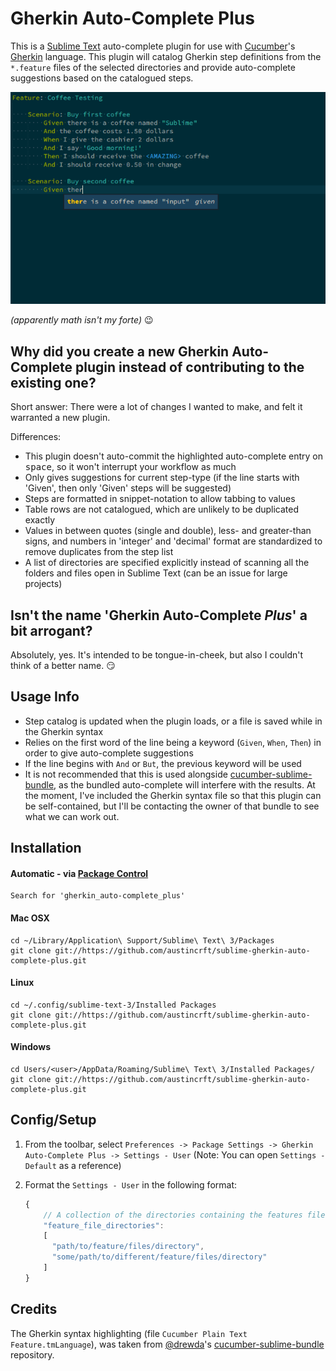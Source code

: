 # Gherkin Auto-Complete Plus
This is a [Sublime Text](http://www.sublimetext.com/) auto-complete plugin for use with [Cucumber](https://cucumber.io/)'s [Gherkin](https://cucumber.io/docs/reference#gherkin) language. This plugin will catalog Gherkin step definitions from the `*.feature` files of the selected directories and provide auto-complete suggestions based on the catalogued steps.

![example](/images/sublime_gherkin_auto_complete_plus.gif)

*(apparently math isn't my forte)* :wink:

## Why did you create a new Gherkin Auto-Complete plugin instead of contributing to the existing one?
Short answer: There were a lot of changes I wanted to make, and felt it warranted a new plugin.

Differences:
* This plugin doesn't auto-commit the highlighted auto-complete entry on <kbd>space</kbd>, so it won't interrupt your workflow as much
* Only gives suggestions for current step-type (if the line starts with 'Given', then only 'Given' steps will be suggested)
* Steps are formatted in snippet-notation to allow tabbing to values
* Table rows are not catalogued, which are unlikely to be duplicated exactly
* Values in between quotes (single and double), less- and greater-than signs, and numbers in 'integer' and 'decimal' format are standardized to remove duplicates from the step list
* A list of directories are specified explicitly instead of scanning all the folders and files open in Sublime Text (can be an issue for large projects)


## Isn't the name 'Gherkin Auto-Complete *Plus*' a bit arrogant?
Absolutely, yes. It's intended to be tongue-in-cheek, but also I couldn't think of a better name. :smirk:

## Usage Info
* Step catalog is updated when the plugin loads, or a file is saved while in the Gherkin syntax
* Relies on the first word of the line being a keyword (`Given`, `When`, `Then`) in order to give auto-complete suggestions
* If the line begins with `And` or `But`, the previous keyword will be used
* It is not recommended that this is used alongside [cucumber-sublime-bundle](https://github.com/drewda/cucumber-sublime-bundle), as the bundled auto-complete will interfere with the results. At the moment, I've included the Gherkin syntax file so that this plugin can be self-contained, but I'll be contacting the owner of that bundle to see what we can work out.


## Installation
#### Automatic - via [Package Control](https://packagecontrol.io/)
    Search for 'gherkin_auto-complete_plus'
#### Mac OSX
    cd ~/Library/Application\ Support/Sublime\ Text\ 3/Packages
    git clone git://https://github.com/austincrft/sublime-gherkin-auto-complete-plus.git
#### Linux
    cd ~/.config/sublime-text-3/Installed Packages
    git clone git://https://github.com/austincrft/sublime-gherkin-auto-complete-plus.git
#### Windows
    cd Users/<user>/AppData/Roaming/Sublime\ Text\ 3/Installed Packages/
    git clone git://https://github.com/austincrft/sublime-gherkin-auto-complete-plus.git


## Config/Setup
1. From the toolbar, select `Preferences -> Package Settings -> Gherkin Auto-Complete Plus -> Settings - User` (Note: You can open `Settings - Default` as a reference)
2. Format the `Settings - User` in the following format:

      ```javascript
      {
          // A collection of the directories containing the features files you would like to scan
          "feature_file_directories":
          [
            "path/to/feature/files/directory",
            "some/path/to/different/feature/files/directory"
          ]
      }
      ```


## Credits
The Gherkin syntax highlighting (file `Cucumber Plain Text Feature.tmLanguage`), was taken from [@drewda](https://github.com/drewda)'s [cucumber-sublime-bundle](https://github.com/drewda/cucumber-sublime-bundle) repository.
